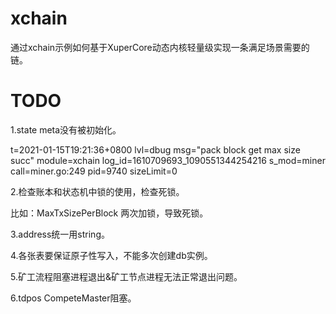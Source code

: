 # xchain

通过xchain示例如何基于XuperCore动态内核轻量级实现一条满足场景需要的链。


# TODO

1.state meta没有被初始化。
 
t=2021-01-15T19:21:36+0800 lvl=dbug msg="pack block get max size succ" module=xchain log_id=1610709693_1090551344254216 s_mod=miner call=miner.go:249 pid=9740 sizeLimit=0

2.检查账本和状态机中锁的使用，检查死锁。

比如：MaxTxSizePerBlock 两次加锁，导致死锁。

3.address统一用string。

4.各张表要保证原子性写入，不能多次创建db实例。

5.矿工流程阻塞进程退出&矿工节点进程无法正常退出问题。

6.tdpos CompeteMaster阻塞。

